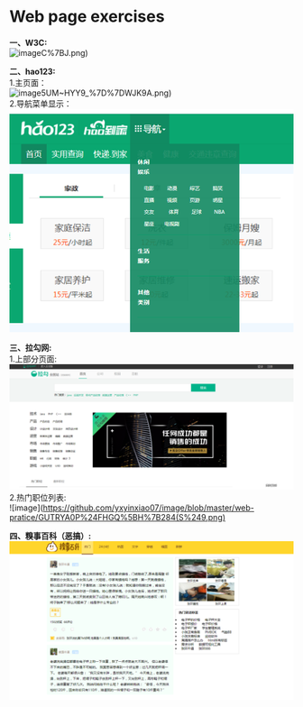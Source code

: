 # Web page exercises
<strong>一、W3C:</strong></br>
![image](https://github.com/yxyinxiao07/image/blob/master/web-pratice/Z5EXTOXX_MIB%25CIBQUE)C%7BJ.png)</br>

<strong>二、hao123:</strong></br>
1.主页面：</br>
![image](https://github.com/yxyinxiao07/image/blob/master/web-pratice/9BL%7BO%7B)5UM~HYY9_%7D%7DWJK9A.png)</br>
2.导航菜单显示：</br>
![image](https://github.com/yxyinxiao07/image/blob/master/web-pratice/82L3G%7BH5TO%5DS4VX_%25MWLP6S.png)</br>

<strong>三、拉勾网:</strong></br>
1.上部分页面:</br>
![image](https://github.com/yxyinxiao07/image/blob/master/web-pratice/M2RZZ%7D%40PLC()SSGU6~Q%258%7DC.png)</br>
2.热门职位列表:</br>
![image](https://github.com/yxyinxiao07/image/blob/master/web-pratice/GUTRYA0P%24FHGQ%5BH%7B284(S%249.png)</br>

<strong>四、糗事百科（恶搞）:</strong></br>
![image](https://github.com/yxyinxiao07/image/blob/master/web-pratice/L7%7B9~UJ3%7D%24JT%5D035OH8QVOT.png)</br>
